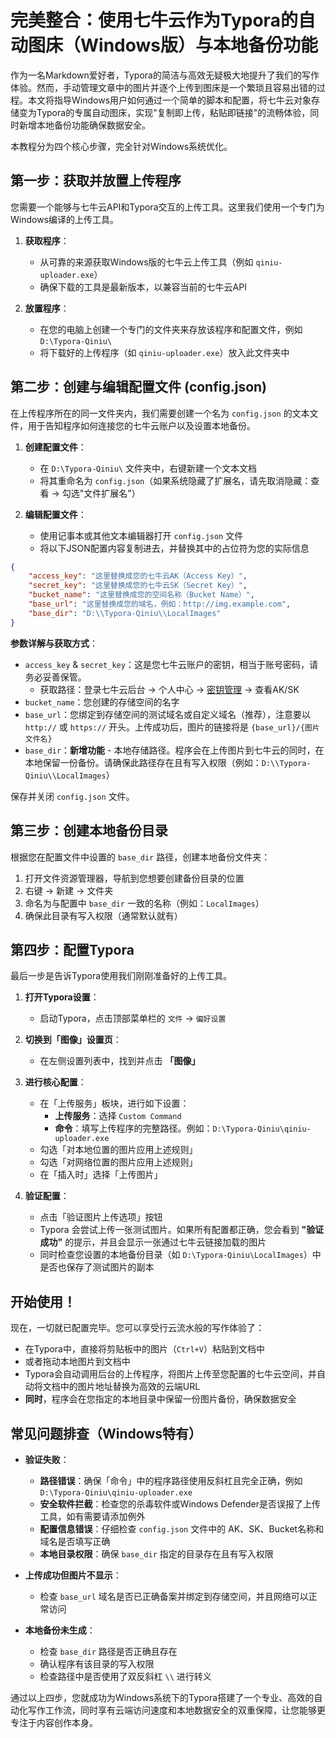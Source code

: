 # 完美整合：使用七牛云作为Typora的自动图床（Windows版）与本地备份功能

作为一名Markdown爱好者，Typora的简洁与高效无疑极大地提升了我们的写作体验。然而，手动管理文章中的图片并逐个上传到图床是一个繁琐且容易出错的过程。本文将指导Windows用户如何通过一个简单的脚本和配置，将七牛云对象存储变为Typora的专属自动图床，实现"复制即上传，粘贴即链接"的流畅体验，同时新增本地备份功能确保数据安全。

本教程分为四个核心步骤，完全针对Windows系统优化。

## 第一步：获取并放置上传程序

您需要一个能够与七牛云API和Typora交互的上传工具。这里我们使用一个专门为Windows编译的上传工具。

1. **获取程序**：
   - 从可靠的来源获取Windows版的七牛云上传工具（例如 `qiniu-uploader.exe`）
   - 确保下载的工具是最新版本，以兼容当前的七牛云API

2. **放置程序**：
   - 在您的电脑上创建一个专门的文件夹来存放该程序和配置文件，例如 `D:\Typora-Qiniu\`
   - 将下载好的上传程序（如 `qiniu-uploader.exe`）放入此文件夹中

## 第二步：创建与编辑配置文件 (config.json)

在上传程序所在的同一文件夹内，我们需要创建一个名为 `config.json` 的文本文件，用于告知程序如何连接您的七牛云账户以及设置本地备份。

1. **创建配置文件**：
   - 在 `D:\Typora-Qiniu\` 文件夹中，右键新建一个文本文档
   - 将其重命名为 `config.json`（如果系统隐藏了扩展名，请先取消隐藏：查看 → 勾选"文件扩展名"）

2. **编辑配置文件**：
   - 使用记事本或其他文本编辑器打开 `config.json` 文件
   - 将以下JSON配置内容复制进去，并替换其中的占位符为您的实际信息

```json
{
    "access_key": "这里替换成您的七牛云AK（Access Key）",
    "secret_key": "这里替换成您的七牛云SK（Secret Key）",
    "bucket_name": "这里替换成您的空间名称（Bucket Name）",
    "base_url": "这里替换成您的域名，例如：http://img.example.com",
    "base_dir": "D:\\Typora-Qiniu\\LocalImages"
}
```

**参数详解与获取方式**：
- `access_key` & `secret_key`：这是您七牛云账户的密钥，相当于账号密码，请务必妥善保管。
  - 获取路径：登录七牛云后台 → 个人中心 → [密钥管理](https://portal.qiniu.com/user/key) → 查看AK/SK
- `bucket_name`：您创建的存储空间的名字
- `base_url`：您绑定到存储空间的测试域名或自定义域名（推荐），注意要以 `http://` 或 `https://` 开头。上传成功后，图片的链接将是 `{base_url}/{图片文件名}`
- `base_dir`：**新增功能** - 本地存储路径。程序会在上传图片到七牛云的同时，在本地保留一份备份。请确保此路径存在且有写入权限（例如：`D:\\Typora-Qiniu\\LocalImages`）

保存并关闭 `config.json` 文件。

## 第三步：创建本地备份目录

根据您在配置文件中设置的 `base_dir` 路径，创建本地备份文件夹：

1. 打开文件资源管理器，导航到您想要创建备份目录的位置
2. 右键 → 新建 → 文件夹
3. 命名为与配置中 `base_dir` 一致的名称（例如：`LocalImages`）
4. 确保此目录有写入权限（通常默认就有）

## 第四步：配置Typora

最后一步是告诉Typora使用我们刚刚准备好的上传工具。

1. **打开Typora设置**：
   - 启动Typora，点击顶部菜单栏的 `文件` → `偏好设置`

2. **切换到「图像」设置页**：
   - 在左侧设置列表中，找到并点击 **「图像」**

3. **进行核心配置**：
   - 在「上传服务」板块，进行如下设置：
     - **上传服务**：选择 `Custom Command`
     - **命令**：填写上传程序的完整路径。例如：`D:\Typora-Qiniu\qiniu-uploader.exe`
   - 勾选「对本地位置的图片应用上述规则」
   - 勾选「对网络位置的图片应用上述规则」
   - 在「插入时」选择「上传图片」

4. **验证配置**：
   - 点击「验证图片上传选项」按钮
   - Typora 会尝试上传一张测试图片。如果所有配置都正确，您会看到 **"验证成功"** 的提示，并且会显示一张通过七牛云链接加载的图片
   - 同时检查您设置的本地备份目录（如 `D:\Typora-Qiniu\LocalImages`）中是否也保存了测试图片的副本

## 开始使用！

现在，一切就已配置完毕。您可以享受行云流水般的写作体验了：
- 在Typora中，直接将剪贴板中的图片（`Ctrl+V`）粘贴到文档中
- 或者拖动本地图片到文档中
- Typora会自动调用后台的上传程序，将图片上传至您配置的七牛云空间，并自动将文档中的图片地址替换为高效的云端URL
- **同时**，程序会在您指定的本地目录中保留一份图片备份，确保数据安全

## 常见问题排查（Windows特有）

- **验证失败**：
  - **路径错误**：确保「命令」中的程序路径使用反斜杠且完全正确，例如 `D:\Typora-Qiniu\qiniu-uploader.exe`
  - **安全软件拦截**：检查您的杀毒软件或Windows Defender是否误报了上传工具，如有需要请添加例外
  - **配置信息错误**：仔细检查 `config.json` 文件中的 AK、SK、Bucket名称和域名是否填写正确
  - **本地目录权限**：确保 `base_dir` 指定的目录存在且有写入权限

- **上传成功但图片不显示**：
  - 检查 `base_url` 域名是否已正确备案并绑定到存储空间，并且网络可以正常访问

- **本地备份未生成**：
  - 检查 `base_dir` 路径是否正确且存在
  - 确认程序有该目录的写入权限
  - 检查路径中是否使用了双反斜杠 `\\` 进行转义

通过以上四步，您就成功为Windows系统下的Typora搭建了一个专业、高效的自动化写作工作流，同时享有云端访问速度和本地数据安全的双重保障，让您能够更专注于内容创作本身。